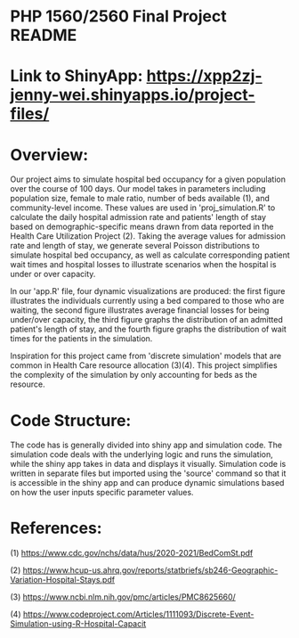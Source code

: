 # PHP 1560/2560 Final Project README

# Link to ShinyApp: https://xpp2zj-jenny-wei.shinyapps.io/project-files/


# Overview: 
Our project aims to simulate hospital bed occupancy for a given population over the course of 100 days. Our model takes in parameters including population size, female to male ratio, number of beds available (1), and community-level income. These values are used in 'proj_simulation.R' to calculate the daily hospital admission rate and patients' length of stay based on demographic-specific means drawn from data reported in the Health Care Utilization Project (2). Taking the average values for admission rate and length of stay, we generate several Poisson distributions to simulate hospital bed occupancy, as well as calculate corresponding patient wait times and hospital losses to illustrate scenarios when the hospital is under or over capacity. 


In our 'app.R' file, four dynamic visualizations are produced: the first figure illustrates the individuals currently using a bed compared to those who are waiting, the second figure illustrates average financial losses for being under/over capacity, the third figure graphs the distribution of an admitted patient's length of stay, and the fourth figure graphs the distribution of wait times for the patients in the simulation.


Inspiration for this project came from 'discrete simulation' models that are common in Health Care resource allocation (3)(4). This project simplifies the complexity of the simulation by only accounting for beds as the resource.

# Code Structure:
The code has is generally divided into shiny app and simulation code. The simulation code deals with the underlying logic and runs the simulation, while the shiny app takes in data and displays it visually. Simulation code is written in separate files but imported using the 'source' command so that it is accessible in the shiny app and can produce dynamic simulations based on how the user inputs specific parameter values.

# References:
(1) https://www.cdc.gov/nchs/data/hus/2020-2021/BedComSt.pdf

(2) https://www.hcup-us.ahrq.gov/reports/statbriefs/sb246-Geographic-Variation-Hospital-Stays.pdf

(3) https://www.ncbi.nlm.nih.gov/pmc/articles/PMC8625660/

(4) https://www.codeproject.com/Articles/1111093/Discrete-Event-Simulation-using-R-Hospital-Capacit
